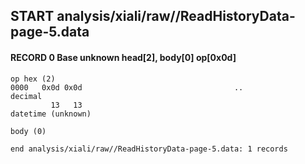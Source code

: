 ## START analysis/xiali/raw//ReadHistoryData-page-5.data
#### RECORD 0 Base unknown head[2], body[0] op[0x0d]

    op hex (2)
    0000   0x0d 0x0d                                  ..
    decimal
             13   13
    datetime (unknown)

    body (0)

`end analysis/xiali/raw//ReadHistoryData-page-5.data: 1 records`
